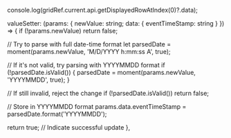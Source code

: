 console.log(gridRef.current.api.getDisplayedRowAtIndex(0)?.data);


valueSetter: (params: { newValue: string; data: { eventTimeStamp: string } }) => {
  if (!params.newValue) return false;

  // Try to parse with full date-time format
  let parsedDate = moment(params.newValue, 'M/D/YYYY h:mm:ss A', true);

  // If it's not valid, try parsing with YYYYMMDD format
  if (!parsedDate.isValid()) {
    parsedDate = moment(params.newValue, 'YYYYMMDD', true);
  }

  // If still invalid, reject the change
  if (!parsedDate.isValid()) return false;

  // Store in YYYYMMDD format
  params.data.eventTimeStamp = parsedDate.format('YYYYMMDD');

  return true; // Indicate successful update
},
